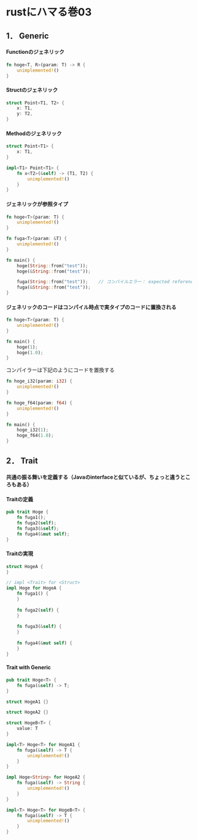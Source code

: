 # rustにハマる巻03

## 1． Generic

#### Functionのジェネリック
  
```rust
fn hoge<T, R>(param: T) -> R {
    unimplemented!()
}
```

#### Structのジェネリック
  
```rust
struct Point<T1, T2> {
    x: T1,
    y: T2,
}
```
#### Methodのジェネリック

```rust
struct Point<T1> {
    x: T1,
}

impl<T1> Point<T1> {
    fn x<T2>(&self) -> (T1, T2) {
        unimplemented!()
    }
}
```

#### ジェネリックが参照タイプ

```rust
fn hoge<T>(param: T) {
    unimplemented!()
}

fn fuga<T>(param: &T) {
    unimplemented!()
}

fn main() {
    hoge(String::from("test"));
    hoge(&String::from("test"));

    fuga(String::from("test"));    // コンパイルエラー： expected reference, found struct `std::string::String`
    fuga(&String::from("test"));
}
```


#### ジェネリックのコードはコンパイル時点で実タイプのコードに置換される

```rust
fn hoge<T>(param: T) {
    unimplemented!()
}

fn main() {
    hoge(1);
    hoge(1.0);
}
```

コンパイラーは下記のようにコードを置換する

```rust
fn hoge_i32(param: i32) {
    unimplemented!()
}

fn hoge_f64(param: f64) {
    unimplemented!()
}

fn main() {
    hoge_i32(1);
    hoge_f64(1.0);
}
```

## 2． Trait

#### 共通の振る舞いを定義する（Javaのinterfaceと似ているが、ちょっと違うところもある）

#### Traitの定義

```rust
pub trait Hoge {
    fn fuga1();
    fn fuga2(self);
    fn fuga3(&self);
    fn fuga4(&mut self);
}
```

#### Traitの実現

```rust
struct HogeA {
}

// impl <Trait> for <Struct>
impl Hoge for HogeA {
    fn fuga1() {
    }
    
    fn fuga2(self) {
    }
    
    fn fuga3(&self) {
    }
    
    fn fuga4(&mut self) {
    }
}
```

#### Trait with Generic

```rust
pub trait Hoge<T> {
    fn fuga(&self) -> T;
}

struct HogeA1 {}

struct HogeA2 {}

struct HogeB<T> {
    value: T
}

impl<T> Hoge<T> for HogeA1 {
    fn fuga(&self) -> T {
        unimplemented!()
    }
}

impl Hoge<String> for HogeA2 {
    fn fuga(&self) -> String {
        unimplemented!()
    }
}

impl<T> Hoge<T> for HogeB<T> {
    fn fuga(&self) -> T {
        unimplemented!()
    }
}
```
